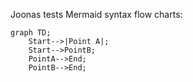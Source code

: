 Joonas tests Mermaid syntax flow charts:

```mermaid
graph TD;
    Start-->|Point A|;
    Start-->PointB;
    PointA-->End;
    PointB-->End;
```